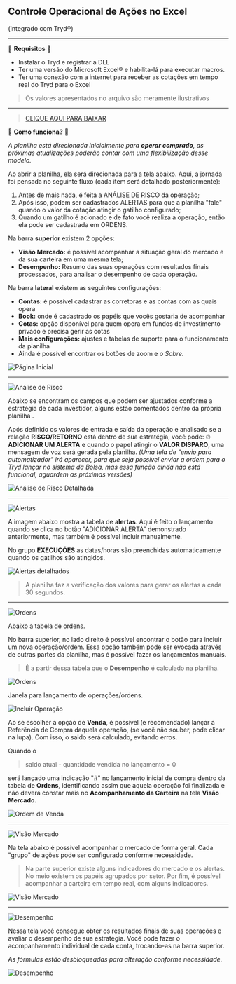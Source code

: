 ## Controle Operacional de Ações no Excel ##
(integrado com Tryd&reg;)


------------



📜	**Requisitos** 📜
-  Instalar o Tryd e registrar a DLL 
- Ter uma versão do Microsoft Excel&reg; e habilita-lá para executar macros.
- Ter uma conexão com a internet para receber as cotações em tempo real do Tryd para o Excel

> Os valores apresentados no arquivo são meramente ilustrativos
------------


> [ CLIQUE AQUI PARA BAIXAR](https://github.com/jrafaelrn/excel_VBA/blob/master/TRYD/Tryd_Robot_v1-0.xlsm "**CLIQUE AQUI PARA BAIXAR**")


🤔 **Como funciona?** 🤔

*A planilha está direcionada inicialmente para **operar comprado**, as próximas atualizações poderão contar com uma flexibilização desse modelo.*

Ao abrir a planilha, ela será direcionada para a tela abaixo.
Aqui, a jornada foi pensada no seguinte fluxo (cada item será detalhado posteriormente):
1. Antes de mais nada, é feita a ANÁLISE DE RISCO da operação;
1. Após isso, podem ser cadastrados ALERTAS para que a planilha "fale" quando o valor da cotação atingir o gatilho configurado;
1. Quando um gatilho é acionado e de fato você realiza a operação, então ela pode ser cadastrada em ORDENS.


Na barra **superior** existem 2 opções:
- **Visão Mercado:** é possível acompanhar a situação geral do mercado e da sua carteira em uma mesma tela;
- **Desempenho:** Resumo das suas operações com resultados finais processados, para analisar o desempenho de cada operação.


Na barra **lateral** existem as seguintes configurações:
- **Contas:** é possível cadastrar as corretoras e as contas com as quais opera
- **Book:** onde é cadastrado os papéis que vocês gostaria de acompanhar
- **Cotas:** opção disponível para quem opera em fundos de investimento privado e precisa gerir as cotas
- **Mais configurações:** ajustes e tabelas de suporte para o funcionamento da planilha
- Ainda é possível encontrar os botões de zoom e o *Sobre.*



![Página Inicial](https://github.com/jrafaelrn/excel_VBA/blob/master/TRYD/HOW_TO/Tela%20Inicial.PNG?raw=true "Página Inicial")

------------


![Análise de Risco](https://github.com/jrafaelrn/excel_VBA/blob/master/TRYD/HOW_TO/Analise%20de%20Risco_icon.PNG?raw=true "Análise de Risco")

Abaixo se encontram os campos que podem ser ajustados conforme a estratégia de cada investidor, alguns estão comentados dentro da própria planilha .

Após definido os valores de entrada e saída da operação e analisado se a relação **RISCO/RETORNO** está dentro de sua estratégia, você pode:
	⏰ **ADICIONAR UM ALERTA** e quando o papel atingir o **VALOR DISPARO**, uma mensagem de voz será gerada pela planilha.
	*(Uma tela de "envio para automatizador" irá aparecer, para que seja possível enviar a ordem para o Tryd lançar no sistema da Bolsa, mas essa função ainda não está funcional, aguardem as próximas versões)*

![Análise de Risco Detalhada](https://github.com/jrafaelrn/excel_VBA/blob/master/TRYD/HOW_TO/Analise%20de%20Risco.PNG?raw=true "Análise de Risco Detalhada")

------------

![Alertas](https://github.com/jrafaelrn/excel_VBA/blob/master/TRYD/HOW_TO/Alertas_icon.PNG?raw=true "Alertas")

A imagem abaixo mostra a tabela de **alertas**.
Aqui é feito o lançamento quando se clica no botão "ADICIONAR ALERTA" demonstrado anteriormente, mas também é possível incluir manualmente.

No grupo **EXECUÇÕES** as datas/horas são preenchidas automaticamente quando os gatilhos são atingidos. 



![Alertas detalhados](https://github.com/jrafaelrn/excel_VBA/blob/master/TRYD/HOW_TO/Alertas.PNG?raw=true "Alertas detalhados")
> A planilha faz a verificação dos valores para gerar os alertas a cada 30 segundos.

------------

![Ordens](https://github.com/jrafaelrn/excel_VBA/blob/master/TRYD/HOW_TO/Ordens_icon.PNG?raw=true "Ordens")

Abaixo a tabela de ordens.

No barra superior, no lado direito é possível encontrar o botão para incluir um nova operação/ordem. Essa opção também pode ser evocada através de outras partes da planilha, mas é possível fazer os lançamentos manuais.

> É a partir dessa tabela que o **Desempenho** é calculado na planilha.

![Ordens](https://github.com/jrafaelrn/excel_VBA/blob/master/TRYD/HOW_TO/Ordens.PNG?raw=true "Ordens")


Janela para lançamento de operações/ordens.

![Incluir Operação](https://github.com/jrafaelrn/excel_VBA/blob/master/TRYD/HOW_TO/Incluir%20Ordem.PNG?raw=true "Incluir Operação")

Ao se escolher a opção de **Venda**, é possível (e recomendado) lançar a Referência de Compra daquela operação, (se você não souber, pode clicar na lupa).
Com isso, o saldo será calculado, evitando erros. 

Quando o
> saldo atual - quantidade vendida no lançamento = 0 

será lançado uma indicação "#" no lançamento inicial de compra dentro da tabela de **Ordens**, identificando assim que aquela operação foi finalizada e não deverá constar mais no **Acompanhamento da Carteira** na tela **Visão Mercado.**

![Ordem de Venda](https://github.com/jrafaelrn/excel_VBA/blob/master/TRYD/HOW_TO/Incluir%20Ordem_Venda.PNG?raw=true "Ordem de Venda")

------------

![Visão Mercado](https://github.com/jrafaelrn/excel_VBA/blob/master/TRYD/HOW_TO/Visao%20Geral_icon.PNG?raw=true "Visão Mercado")

Na tela abaixo é possível acompanhar o mercado de forma geral.
Cada "grupo" de ações pode ser configurado conforme necessidade.

> Na parte superior existe alguns indicadores do mercado e os alertas.
No meio existem os papéis agrupados por setor.
Por fim, é possível acompanhar a carteira em tempo real, com alguns indicadores.



![Visão Mercado](https://github.com/jrafaelrn/excel_VBA/blob/master/TRYD/HOW_TO/Visao%20Geral.PNG?raw=true "Visão Mercado")


------------

![Desempenho](https://github.com/jrafaelrn/excel_VBA/blob/master/TRYD/HOW_TO/Desempenho_icon.PNG?raw=true "Desempenho")

Nessa tela você consegue obter os resultados finais de suas operações e avaliar o desempenho de sua estratégia.
Você pode fazer o acompanhamento individual de cada conta, trocando-as na barra superior.

*As fórmulas estão desbloqueadas para alteração conforme necessidade.*


![Desempenho](https://github.com/jrafaelrn/excel_VBA/blob/master/TRYD/HOW_TO/Desempenho.PNG?raw=true "Desempenho")
